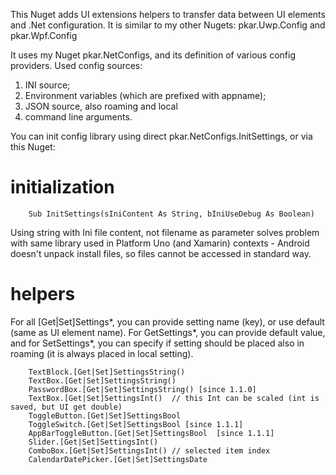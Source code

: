 ﻿
This Nuget adds UI extensions helpers to transfer data between UI elements and .Net configuration. It is similar to my other Nugets: pkar.Uwp.Config and pkar.Wpf.Config

It uses my Nuget pkar.NetConfigs, and its definition of various config providers.
Used config sources:
1) INI source;
2) Environment variables (which are prefixed with appname);
3) JSON source, also roaming and local
4) command line arguments.

You can init config library using direct pkar.NetConfigs.InitSettings, or via this Nuget:

# initialization

        Sub InitSettings(sIniContent As String, bIniUseDebug As Boolean)

Using string with Ini file content, not filename as parameter solves problem with same library used in Platform Uno (and Xamarin) contexts - Android doesn't unpack install files, so files cannot be accessed in standard way.

# helpers

 For all [Get|Set]Settings*, you can provide setting name (key), or use default (same as UI element name).
 For GetSettings*, you can provide default value, and for SetSettings*, you can specify if setting should be placed also in roaming (it is always placed in local setting).

        TextBlock.[Get|Set]SettingsString()
        TextBox.[Get|Set]SettingsString()
        PasswordBox.[Get|Set]SettingsString() [since 1.1.0]
        TextBox.[Get|Set]SettingsInt()  // this Int can be scaled (int is saved, but UI get double)
        ToggleButton.[Get|Set]SettingsBool
        ToggleSwitch.[Get|Set]SettingsBool [since 1.1.1]
        AppBarToggleButton.[Get|Set]SettingsBool  [since 1.1.1]
        Slider.[Get|Set]SettingsInt()
        ComboBox.[Get|Set]SettingsInt() // selected item index 
        CalendarDatePicker.[Get|Set]SettingsDate
